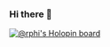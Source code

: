 ### Hi there 👋

[![@rphi's Holopin board](https://holopin.io/api/user/board?user=rahul1995)](https://holopin.io/@rahul1995)

<!--
**rahul1995/rahul1995** is a ✨ _special_ ✨ repository because its `README.md` (this file) appears on your GitHub profile.

Here are some ideas to get you started:

- 🔭 I’m currently working on ...
- 🌱 I’m currently learning ...
- 👯 I’m looking to collaborate on ...
- 🤔 I’m looking for help with ...
- 💬 Ask me about ...
- 📫 How to reach me: ...
- 😄 Pronouns: ...
- ⚡ Fun fact: ...
-->
